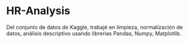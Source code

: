 # HR-Analysis
Del conjunto de datos de Kaggle, trabajé en limpieza, normalización de datos, análisis descriptivo usando librerías Pandas, Numpy, Matplotlib.
